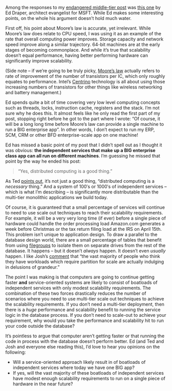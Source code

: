Among the responses to my [endangered middle-tier
post](http://devhawk.net/2004/04/12/is-the-middle-tier-endangered/)
was [this
one](http://weblogs.asp.net/draper/archive/2004/04/14/112851.aspx) by Ed
Draper, architect evangelist for MSFT. While Ed makes some interesting
points, on the whole his argument doesn’t hold much water.

First off, his point about Moore’s law is accurate, yet irrelevant.
While Moore’s law does relate to CPU speed, I was using it as an example
of the rate that overall computing power improves. Storage capacity and
network speed improve along a similar trajectory. 64-bit machines are at
the early stages of becoming commonplace. And while it’s true that
scalability doesn’t equal performance, having better performing hardware
can significantly improve scalability.

(Side note – if we’re going to be truly picky, [Moore’s
law](http://www.intel.com/research/silicon/mooreslaw.htm) actually
refers to rate of improvement of the number of transistors per IC, which
only roughly equates to performance. Intel’s
[Centrino](http://www.intel.com/products/mobiletechnology/index.htm?iid=ipp_note_proc+highlight_mobiletech&)
technology is all about using those increasing numbers of transistors
for other things like wireless networking and battery management.)

Ed spends quite a bit of time covering very low level computing concepts
such as threads, locks, instruction cache, registers and the stack. I’m
not sure why he does this. It almost feels like he only read the first
part of my post, stopping right before he got to the part where I wrote:
“Of course, it will be a long long time before Moore’s law can provide a
single machine to run a BIG enterprise app”. In other words, I don’t
expect to run my ERP, SCM, CRM or other BFD enterprise-scale app on one
machine!

Ed has missed a basic point of my post that I didn’t spell out as I
thought it was obvious: **the independent services that make up a BIG
enterprise class app can all run on different machines**. I’m guessing
he missed that point by the way he ended his post: 

> “Yes, distributed computing is a good thing.”

As Ted [points
out](http://www.neward.net/ted/weblog/index.jsp?date=20040414), it’s not
just a good thing, “distributed computing is a *necessary* thing.” And a
system of 100′s or 1000′s of independent services – which is what I’m
describing – is significantly more distributable than the multi-tier
monolithic applications we build today.

Of course, it is guaranteed that a small percentage of services will
continue to need to use scale out techniques to reach their scalability
requirements. For example, it will be a very very long time (if ever)
before a single piece of hardware could handle the order processing load
Amazon.com generates a week before Christmas or the tax return filing
load at the IRS on April 15th. This problem isn’t unique to application
design. To draw a parallel to the database design world, there are a
small percentage of tables that benefit from using
[filegroups](http://msdn.microsoft.com/library/en-us/optimsql/odp_tun_1_2upf.asp)
to isolate them on separate drives from the rest of the database. It
happens – but it doesn’t *always* happen. It doesn’t even *usually*
happen. I like Josh’s
[comment](http://www.netcrucible.com/blog/PermaLink.aspx?guid=ddfa5a46-5c50-43b2-8e52-326c01269739)
that “the vast majority of people who think they have workloads which
require partition for scale are actually indulging in delusions of
grandeur.”

The point I was making is that computers are going to continue getting
faster **and** service-oriented systems are likely to consist of
boatloads of independent services with only modest scalability
requirements. The combination of these two forces drastically reduces
the number of scenarios where you need to use multi-tier scale out
techniques to achieve the scalability requirements. If you don’t need a
multi-tier deployment, then there is a *huge* performance and
scalability benefit to running the service logic in the database
process. If you don’t need to scale-out to achieve your requirement, why
would you take the performance and scalability hit to run your code
outside the database?

It’s pointless to argue that computer aren’t getting faster or that
running the code in process with the database doesn’t perform better. Ed
(and Ted and Josh and everyone else reading this), I’d love to hear you
opinions on the following:

-   Will a service-oriented approach likely result in of boatloads of
    independent services where today we have one BIG app?
-   If yes, will the vast majority of these boatloads of independent
    services have modest enough scalability requirements to run on a
    single piece of hardware in the near future?

